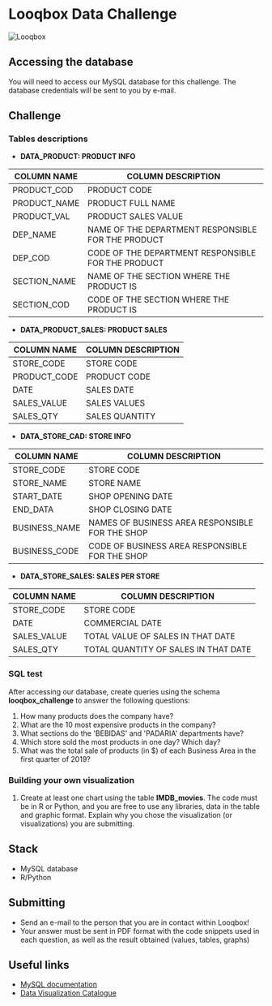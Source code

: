 # Looqbox Data Challenge
![Looqbox](https://github.com/looqbox/data-challenge/blob/master/logo.png)

## Accessing the database
You will need to access our MySQL database for this challenge. The database credentials will be sent to you by e-mail.

## Challenge
### Tables descriptions
- **DATA_PRODUCT: PRODUCT INFO**

| COLUMN NAME  | COLUMN DESCRIPTION                                 |
|--------------|----------------------------------------------------|
| PRODUCT_COD  | PRODUCT CODE                                       |
| PRODUCT_NAME | PRODUCT FULL NAME                                  |
| PRODUCT_VAL  | PRODUCT SALES VALUE                                |
| DEP_NAME     | NAME OF THE DEPARTMENT RESPONSIBLE FOR THE PRODUCT |
| DEP_COD      | CODE OF THE DEPARTMENT RESPONSIBLE FOR THE PRODUCT |
| SECTION_NAME | NAME OF THE SECTION WHERE THE PRODUCT IS           |
| SECTION_COD  | CODE OF THE SECTION WHERE THE PRODUCT IS           |

- **DATA_PRODUCT_SALES: PRODUCT SALES**

| COLUMN NAME  | COLUMN DESCRIPTION                                 |
|--------------|----------------------------------------------------|
| STORE_CODE   | STORE CODE                                         |
| PRODUCT_CODE | PRODUCT CODE                                       |
| DATE         | SALES DATE                                         |
| SALES_VALUE  | SALES VALUES                                       |
| SALES_QTY    | SALES QUANTITY                                     |

- **DATA_STORE_CAD: STORE INFO**

| COLUMN NAME  | COLUMN DESCRIPTION                                 |
|--------------|----------------------------------------------------|
| STORE_CODE   | STORE CODE                                         |
| STORE_NAME   | STORE NAME                                         |
| START_DATE   | SHOP OPENING DATE                                  |
| END_DATA     | SHOP CLOSING DATE                                  |
| BUSINESS_NAME| NAMES OF BUSINESS AREA RESPONSIBLE FOR THE SHOP    |
| BUSINESS_CODE| CODE OF BUSINESS AREA RESPONSIBLE FOR THE SHOP     |

- **DATA_STORE_SALES: SALES PER STORE**

| COLUMN NAME  | COLUMN DESCRIPTION                                 |
|--------------|----------------------------------------------------|
| STORE_CODE   | STORE CODE                                         |
| DATE         | COMMERCIAL DATE                                    |
| SALES_VALUE  | TOTAL VALUE OF SALES IN THAT DATE                  |
| SALES_QTY    | TOTAL QUANTITY OF SALES IN THAT DATE               |

### SQL test
After accessing our database, create queries using the schema **looqbox_challenge** to answer the following questions:

1) How many products does the company have?
2) What are the 10 most expensive products in the company?
3) What sections do the 'BEBIDAS' and 'PADARIA' departments have?
4) Which store sold the most products in one day? Which day?
5) What was the total sale of products (in $) of each Business Area in the first quarter of 2019?

### Building your own visualization
1) Create at least one chart using the table **IMDB_movies**. The code must be in R or Python, and you are free to use any libraries, data in the table and graphic format. Explain why you chose the visualization (or visualizations) you are submitting.

## Stack
- MySQL database 
- R/Python

## Submitting
- Send an e-mail to the person that you are in contact within Looqbox!
- Your answer must be sent in PDF format with the code snippets used in each question, as well as the result obtained (values, tables, graphs)

## Useful links
- [MySQL documentation](https://dev.mysql.com/doc/)
- [Data Visualization Catalogue](https://datavizcatalogue.com/)
